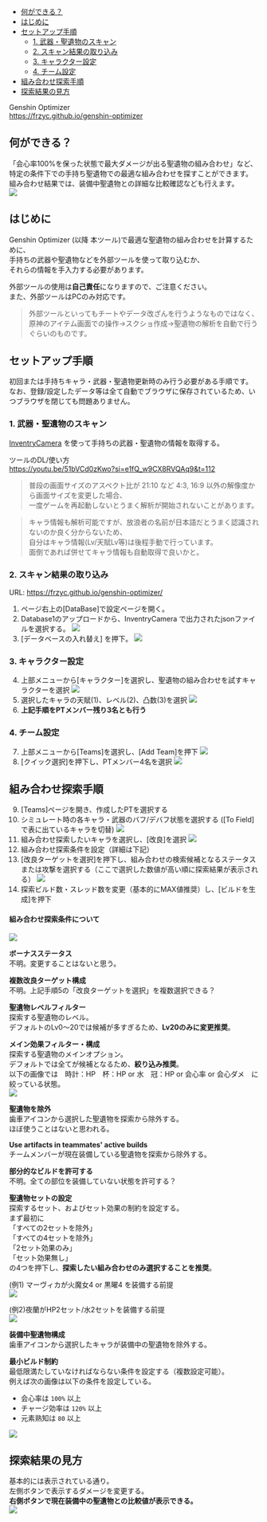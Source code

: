 - [何ができる？](#%E4%BD%95%E3%81%8C%E3%81%A7%E3%81%8D%E3%82%8B)
- [はじめに](#%E3%81%AF%E3%81%98%E3%82%81%E3%81%AB)
- [セットアップ手順](#%E3%82%BB%E3%83%83%E3%83%88%E3%82%A2%E3%83%83%E3%83%97%E6%89%8B%E9%A0%86)
	- [1. 武器・聖遺物のスキャン](#1-%E6%AD%A6%E5%99%A8%E3%83%BB%E8%81%96%E9%81%BA%E7%89%A9%E3%81%AE%E3%82%B9%E3%82%AD%E3%83%A3%E3%83%B3)
	- [2. スキャン結果の取り込み](#2-%E3%82%B9%E3%82%AD%E3%83%A3%E3%83%B3%E7%B5%90%E6%9E%9C%E3%81%AE%E5%8F%96%E3%82%8A%E8%BE%BC%E3%81%BF)
	- [3. キャラクター設定](#3-%E3%82%AD%E3%83%A3%E3%83%A9%E3%82%AF%E3%82%BF%E3%83%BC%E8%A8%AD%E5%AE%9A)
	- [4. チーム設定](#4-%E3%83%81%E3%83%BC%E3%83%A0%E8%A8%AD%E5%AE%9A)
- [組み合わせ探索手順](#%E7%B5%84%E3%81%BF%E5%90%88%E3%82%8F%E3%81%9B%E6%8E%A2%E7%B4%A2%E6%89%8B%E9%A0%86)
- [探索結果の見方](#%E6%8E%A2%E7%B4%A2%E7%B5%90%E6%9E%9C%E3%81%AE%E8%A6%8B%E6%96%B9)

Genshin Optimizer  
https://frzyc.github.io/genshin-optimizer
## 何ができる？
「会心率100%を保った状態で最大ダメージが出る聖遺物の組み合わせ」など、  
特定の条件下での手持ち聖遺物での最適な組み合わせを探すことができます。    
組み合わせ結果では、装備中聖遺物との詳細な比較確認なども行えます。  
![](Pasted%20image%2020250210023656.png)

## はじめに
Genshin Optimizer (以降 本ツール)で最適な聖遺物の組み合わせを計算するために、  
手持ちの武器や聖遺物などを外部ツールを使って取り込むか、  
それらの情報を手入力する必要があります。    

外部ツールの使用は**自己責任**になりますので、ご注意ください。  
また、外部ツールはPCのみ対応です。  

> 外部ツールといってもチートやデータ改ざんを行うようなものではなく、  
> 原神のアイテム画面での操作→スクショ作成→聖遺物の解析を自動で行うぐらいのものです。
## セットアップ手順
初回または手持ちキャラ・武器・聖遺物更新時のみ行う必要がある手順です。  
なお、登録/設定したデータ等は全て自動でブラウザに保存されているため、いつブラウザを閉じても問題ありません。  
### 1. 武器・聖遺物のスキャン
[InventryCamera](https://github.com/Andrewthe13th/Inventory_Kamera) を使って手持ちの武器・聖遺物の情報を取得する。  

ツールのDL/使い方  
https://youtu.be/51bVCd0zKwo?si=e1fQ_w9CX8RVQAq9&t=112

> 普段の画面サイズのアスペクト比が 21:10 など 4:3, 16:9 以外の解像度から画面サイズを変更した場合、  
> 一度ゲームを再起動しないとうまく解析が開始されないことがあります。

> キャラ情報も解析可能ですが、放浪者の名前が日本語だとうまく認識されないのか良く分からないため、  
> 自分はキャラ情報(Lv/天賦Lv等)は後程手動で行っています。  
> 面倒であれば併せてキャラ情報も自動取得で良いかと。

### 2. スキャン結果の取り込み
URL: https://frzyc.github.io/genshin-optimizer/  
1. ページ右上の[DataBase]で設定ページを開く。  
2. Database1のアップロードから、InventryCamera で出力されたjsonファイルを選択する。  ![](Drawing%202025-02-10%2002.04.09.excalidraw.png)
3. [データベースの入れ替え] を押下。  ![](Pasted%20image%2020250210020947.png)

### 3. キャラクター設定

4. 上部メニューから[キャラクター]を選択し、聖遺物の組み合わせを試すキャラクターを選択  ![](Pasted%20image%2020250210021206.png)
5. 選択したキャラの天賦(1)、レベル(2)、凸数(3)を選択  ![](Drawing%202025-02-10%2002.12.47.excalidraw.png)
6. **上記手順をPTメンバー残り3名とも行う**

### 4. チーム設定
7. 上部メニューから[Teams]を選択し、[Add Team]を押下   ![](Pasted%20image%2020250210022852.png)
8. [クイック選択]を押下し、PTメンバー4名を選択   ![](Drawing%202025-02-10%2002.30.23.excalidraw.png)

## 組み合わせ探索手順
9. [Teams]ページを開き、作成したPTを選択する  
10. シミュレート時の各キャラ・武器のバフ/デバフ状態を選択する ([To Field]で表に出ているキャラを切替) ![](Drawing%202025-02-10%2002.43.14.excalidraw.png)
11. 組み合わせ探索したいキャラを選択し、[改良]を選択   ![](Drawing%202025-02-10%2002.46.51.excalidraw.png)
12. 組み合わせ探索条件を設定（詳細は下記）
13. [改良ターゲットを選択]を押下し、組み合わせの検索候補となるステータスまたは攻撃を選択する（ここで選択した数値が高い順に探索結果が表示される） ![](Drawing%202025-02-10%2002.52.09.excalidraw.png)
14. 探索ビルド数・スレッド数を変更（基本的にMAX値推奨）し、[ビルドを生成]を押下

#### 組み合わせ探索条件について
![](Pasted%20image%2020250210025851.png)

**ボーナスステータス**  
不明。変更することはないと思う。  

**複数改良ターゲット構成**  
不明。上記手順5の「改良ターゲットを選択」を複数選択できる？  

**聖遺物レベルフィルター**  
探索する聖遺物のレベル。  
デフォルトのLv0～20では候補が多すぎるため、**Lv20のみに変更推奨**。  

**メイン効果フィルター・構成**  
探索する聖遺物のメインオプション。  
デフォルトでは全てが候補となるため、**絞り込み推奨**。  
以下の画像では　時計：HP　杯：HP or 水　冠：HP or 会心率 or 会心ダメ　に絞っている状態。  
![](Pasted%20image%2020250210030541.png)

**聖遺物を除外**  
歯車アイコンから選択した聖遺物を探索から除外する。  
ほぼ使うことはないと思われる。  

**Use artifacts in teammates' active builds**  
チームメンバーが現在装備している聖遺物を探索から除外する。  

**部分的なビルドを許可する**  
不明。全ての部位を装備していない状態を許可する？  

**聖遺物セットの設定**  
探索するセット、およびセット効果の制約を設定する。  
まず最初に  
「すべての2セットを除外」  
「すべての4セットを除外」  
「2セット効果のみ」  
「セット効果無し」  
の4つを押下し、**探索したい組み合わせのみ選択することを推奨**。  

(例1) マーヴィカが火魔女4 or 黒曜4 を装備する前提  
![](Pasted%20image%2020250210031634.png)

(例2)夜蘭がHP2セット/水2セットを装備する前提  
![](Pasted%20image%2020250210031749.png)

**装備中聖遺物構成**  
歯車アイコンから選択したキャラが装備中の聖遺物を除外する。  

**最小ビルド制約**  
最低限満たしていなければならない条件を設定する（複数設定可能）。  
例えば次の画像は以下の条件を設定している。  
- 会心率は `100%` 以上
- チャージ効率は `120%` 以上
- 元素熟知は `80` 以上

![](Pasted%20image%2020250210031939.png)
## 探索結果の見方
基本的には表示されている通り。  
左側ボタンで表示するダメージを変更する。  
**右側ボタンで現在装備中の聖遺物との比較値が表示できる。**  
![](Drawing%202025-02-10%2003.25.08.excalidraw.png)